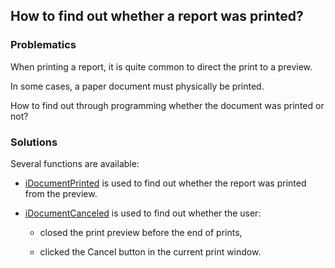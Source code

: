 
## How to find out whether a report was printed?
			



<a name="NOTE1"></a>
<a name="NOTE1_1"></a>


### Problematics
<a name="problematics_ELTPARAGRAPHE000010"></a>

When printing a report, it is quite common to direct the print to a preview. 

In some cases, a paper document must physically be printed.

How to find out through programming whether the document was printed or not?
<a name="NOTE1_2"></a>


### Solutions
<a name="solutions_ELTPARAGRAPHE000021"></a>

Several functions are available: 

- [iDocumentPrinted](../WDLang5/3046029.md) is used to find out whether the report was printed from the preview.

- [iDocumentCanceled](../WDLang5/3046006.md) is used to find out whether the user:

	- closed the print preview before the end of prints,

	- clicked the Cancel button in the current print window. 








